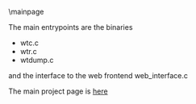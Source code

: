 \mainpage

The main entrypoints are the binaries
  * wtc.c
  * wtr.c
  * wtdump.c

and the interface to the web frontend web_interface.c  

The main project page is [here](../../index.html)
